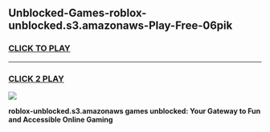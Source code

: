 
## Unblocked-Games-roblox-unblocked.s3.amazonaws-Play-Free-06pik
<h3>
<a href="https://premium76.site?title=roblox-unblocked.s3.amazonaws&ref=19M">CLICK TO PLAY</a></h3>
<hr>

<h3>
<a href="https://premium76.site?title=roblox-unblocked.s3.amazonaws&ref=19M">CLICK 2 PLAY</a>
  
</h3>

<a href="https://premium76.site?title=roblox-unblocked.s3.amazonaws&ref=19M"><img src="https://clearcache.store/games.png"></a>


**roblox-unblocked.s3.amazonaws games unblocked: Your Gateway to Fun and Accessible Online Gaming**
